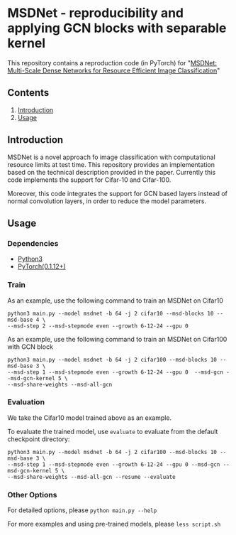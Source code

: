 # MSDNet - reproducibility and applying GCN blocks with separable kernel

This repository contains a reproduction code
(in PyTorch) for
"[MSDNet: Multi-Scale Dense Networks for Resource Efficient Image Classification](https://arxiv.org/abs/1703.09844)"

## Contents

1. [Introduction](#introduction)
2. [Usage](#usage)

## Introduction

MSDNet is a novel approach fo image classification with computational resource limits
at test time. This repository provides an implementation based on the technical description
provided in the paper. Currently this code implements the support for Cifar-10 and Cifar-100.

Moreover, this code integrates the support for GCN based layers instead of normal convolution layers,
in order to reduce the model parameters.

## Usage

### Dependencies

- [Python3](https://www.python.org/downloads/)
- [PyTorch(0.1.12+)](http://pytorch.org)


### Train
As an example, use the following command to train an MSDNet on Cifar10

```
python3 main.py --model msdnet -b 64 -j 2 cifar10 --msd-blocks 10 --msd-base 4 \
--msd-step 2 --msd-stepmode even --growth 6-12-24 --gpu 0
```

As an example, use the following command to train an MSDNet on Cifar100 with GCN block

```
python3 main.py --model msdnet -b 64 -j 2 cifar100 --msd-blocks 10 --msd-base 3 \
--msd-step 1 --msd-stepmode even --growth 6-12-24 --gpu 0  --msd-gcn --msd-gcn-kernel 5 \
--msd-share-weights --msd-all-gcn
```


### Evaluation
We take the Cifar10 model trained above as an example.

To evaluate the trained model, use `evaluate` to evaluate from the default checkpoint directory:

```
python3 main.py --model msdnet -b 64 -j 2 cifar100 --msd-blocks 10 --msd-base 3 \
--msd-step 1 --msd-stepmode even --growth 6-12-24 --gpu 0 --msd-gcn --msd-gcn-kernel 5 \
--msd-share-weights --msd-all-gcn --resume --evaluate
```


### Other Options
For detailed options, please `python main.py --help`

For more examples and using pre-trained models, please `less script.sh`
